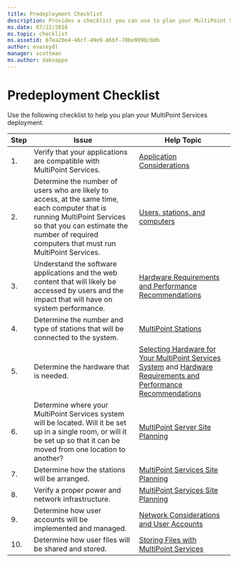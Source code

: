 ```yaml
---
title: Predeployment Checklist
description: Provides a checklist you can use to plan your MultiPoint Services deployment
ms.date: 07/22/2016
ms.topic: checklist
ms.assetid: 87ea20e4-46cf-49e9-86bf-70be9098c8db
author: evaseydl
manager: scottman
ms.author: daknappe
---
```

# Predeployment Checklist
Use the following checklist to help you plan your MultiPoint Services deployment.

|Step|Issue|Help Topic|
|--------|---------|--------------|
|1.|Verify that your applications are compatible with MultiPoint Services.|[Application Considerations](Application-Considerations.md)|
|2.|Determine the number of users who are likely to access, at the same time, each computer that is running MultiPoint Services so that you can estimate the number of required computers that must run MultiPoint Services.|[Users, stations, and computers](MultiPoint-services-Site-Planning.md#users-stations-and-computers)|
|3.|Understand the software applications and the web content that will likely be accessed by users and the impact that will have on system performance.|[Hardware Requirements and Performance Recommendations](hardware-and-performance-recommendations.md)|
|4.|Determine the number and type of stations that will be connected to the system.|[MultiPoint Stations](MultiPoint-services-Stations.md)|
|5.|Determine the hardware that is needed.|[Selecting Hardware for Your MultiPoint Services System](./select-hardware-mps.md) and [Hardware Requirements and Performance Recommendations](hardware-and-performance-recommendations.md)|
|6.|Determine where your MultiPoint Services system will be located. Will it be set up in a single room, or will it be set up so that it can be moved from one location to another?|[MultiPoint Server Site Planning](MultiPoint-services-Site-Planning.md)|
|7.|Determine how the stations will be arranged.|[MultiPoint Services Site Planning](MultiPoint-services-Site-Planning.md)|
|8.|Verify a proper power and network infrastructure.|[MultiPoint Services Site Planning](MultiPoint-services-Site-Planning.md)|
|9.|Determine how user accounts will be implemented and managed.|[Network Considerations and User Accounts](Network-Considerations-and-User-Accounts.md)|
|10.|Determine how user files will be shared and stored.|[Storing Files with MultiPoint Services](Storing-Files-with-MultiPoint-services.md)|
